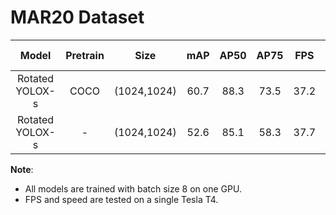 # MAR20 Dataset

|      Model      | Pretrain |    Size     | mAP  | AP50 | AP75 | FPS  | speed (ms) |
|:---------------:|:--------:|:-----------:|:----:|:----:|:----:|:----:|:----------:|
| Rotated YOLOX-s |   COCO   | (1024,1024) | 60.7 | 88.3 | 73.5 | 37.2 |  26.9-T4   |
| Rotated YOLOX-s |    -     | (1024,1024) | 52.6 | 85.1 | 58.3 | 37.7 |  26.6-T4   |

**Note**:

- All models are trained with batch size 8 on one GPU.
- FPS and speed are tested on a single Tesla T4.
